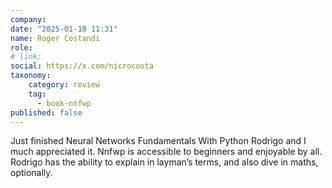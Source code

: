 ```yaml
---
company: 
date: "2025-01-18 11:31"
name: Roger Costandi
role: 
# link:
social: https://x.com/nicrocosta
taxonomy:
    category: review
    tag:
      - book-nnfwp
published: false
---
```


Just finished Neural Networks Fundamentals With Python Rodrigo and I much appreciated it.
Nnfwp is accessible to beginners and enjoyable by all. Rodrigo has the ability to explain in layman’s terms, and also dive in maths, optionally.
